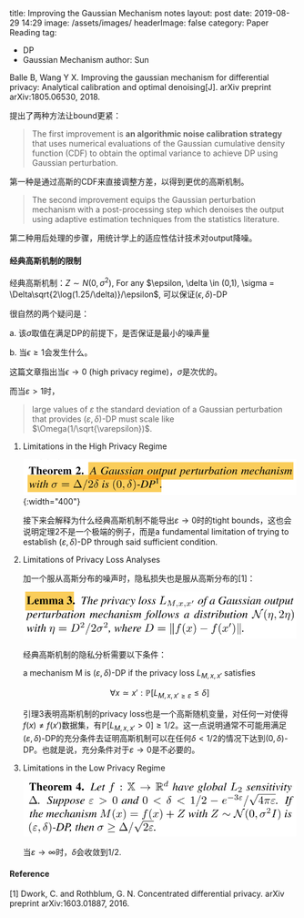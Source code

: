 title: Improving the Gaussian Mechanism notes
layout: post
date: 2019-08-29 14:29
image: /assets/images/
headerImage: false
category: Paper Reading
tag:

- DP
- Gaussian Mechanism
author: Sun

Balle B, Wang Y X. Improving the gaussian mechanism for differential privacy: Analytical calibration and optimal denoising[J]. arXiv preprint arXiv:1805.06530, 2018.

提出了两种方法让bound更紧：

> The first improvement is **an algorithmic noise calibration strategy** that uses numerical evaluations of the Gaussian cumulative density function (CDF) to obtain the optimal variance to achieve DP using Gaussian perturbation. 

第一种是通过高斯的CDF来直接调整方差，以得到更优的高斯机制。

<!--more-->

> The second improvement equips the Gaussian perturbation mechanism with a post-processing step which denoises the output using adaptive estimation techniques from the statistics literature. 

第二种用后处理的步骤，用统计学上的适应性估计技术对output降噪。

#### 经典高斯机制的限制

经典高斯机制：$Z\sim N(0, \sigma^2)$, For any $\epsilon, \delta \in (0,1), \sigma = \Delta\sqrt{2\log(1.25/\delta)}/\epsilon$, 可以保证$(\epsilon,\delta)$-DP 

很自然的两个疑问是：

a. 该$\sigma$取值在满足DP的前提下，是否保证是最小的噪声量 

b. 当$\epsilon \ge 1$会发生什么。 

这篇文章指出当$\epsilon \rightarrow 0$ (high privacy regime)，$\sigma$是次优的。 

而当$\varepsilon >1$时，

> large values of $\varepsilon$ the standard deviation of a Gaussian perturbation that provides $(\varepsilon, \delta)$-DP must scale like $\Omega(1/\sqrt{\varepsilon})$. 

1. Limitations in the High Privacy Regime

   ![](/assets/images/2019-08-29-Improved-Gaussian/image-20190906135254057.png){:width="400"}

   接下来会解释为什么经典高斯机制不能导出$\varepsilon \to 0$时的tight bounds，这也会说明定理2不是一个极端的例子，而是a fundamental limitation of trying to establish $(\varepsilon,\delta)$-DP through said sufficient condition.

2. Limitations of Privacy Loss Analyses 

   加一个服从高斯分布的噪声时，隐私损失也是服从高斯分布的[1]：

   ![](/assets/images/2019-08-29-Improved-Gaussian/image-20190906164622596.png)

   经典高斯机制的隐私分析需要以下条件：

   a mechanism M is $(\varepsilon,\delta)$-DP if the privacy loss $L_{M,x,x'}$ satisfies

   $$\forall x\simeq x': \mathbb{P}[L_{M,x,x' \ge \varepsilon}\leq \delta]$$

   引理3表明高斯机制的privacy loss也是一个高斯随机变量，对任何一对使得$f(x)\ne f(x')$数据集，有$\mathbb{P}[L_{M,x,x'}>0]\ge 1/2$。这一点说明通常不可能用满足$(\varepsilon,\delta)$-DP的充分条件去证明高斯机制可以在任何$\delta<1/2$的情况下达到$(0,\delta)$-DP。也就是说，充分条件对于$\varepsilon \to 0$是不必要的。

3. Limitations in the Low Privacy Regime

   ![](/assets/images/2019-08-29-Improved-Gaussian/image-20190906175109564.png)

   当$\varepsilon \to \infty$时，$\delta$会收敛到1/2.











#### Reference

[1] Dwork, C. and Rothblum, G. N. Concentrated differential privacy. arXiv preprint arXiv:1603.01887, 2016.



